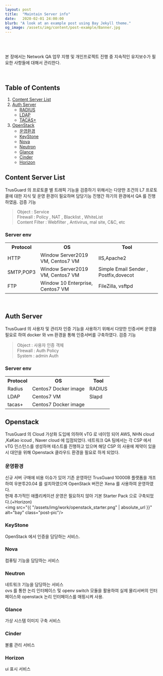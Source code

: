 ```yaml
---
layout: post
title:  "Maintain Server info"
date:   2020-02-01 24:00:00
blurb: "A look at an example post using Bay Jekyll theme."
og_image: /assets/img/content/post-example/Banner.jpg
---
```

<br />
<br />

본 장에서는 Network QA 업무 지행 및 개인프로젝트 진행 중 지속적인 유지보수가 필요한 사항들에 대해서 관리한다.

<br />


## Table of Contents
1. [Content Server List](#content-server-list)
2. [Auth Server](#auth-server)
    * [RADIUS](#radius)
    * [LDAP](#ldap)
    * [TACAS+](#tacas+)
3. [OpenStack](#openstack)
    * [운영환경](#운영환경)
    * [KeyStone](#keystone)
    * [Nova](#nova)
    * [Neutron](#neutron)
    * [Glance](#glance)
    * [Cinder](#cinder)
    * [Horizon](#horizon)

## Content Server List
TrusGuard 의 프로토콜 별 트래픽 기능을 검증하기 위해서는 다양한 조건의 L7 프로토콜에 대한 지식 및 운영 환경이 필요하며 담당기능 진행간 하기의 환경에서 QA 를 진행하였음.
검증 기능
 > Object : Service <br />
 > FIrewall : Policy , NAT , Blacklist , WhiteList <br />
 > Content Filter : Webfilter , Antivirus, mal site, C&C, etc

### Server env
<table>
  <tr>
    <th>Protocol</th>
    <th>OS</th>
    <th>Tool</th>
  </tr>
  <tr>
    <td>HTTP </td>
    <td>Window Server2019 VM, Centos7 VM</td>
    <td>IIS,Apache2</td>
  </tr>
  <tr>
    <td>SMTP,POP3</td>
    <td>Window Server2019 VM, Centos7 VM</td>
    <td>Simple Email Sender , Postfix,dovecot</td>
  </tr>
    <tr>
    <td>FTP</td>
    <td>Window 10 Enterprise, Centos7 VM</td>
    <td>FileZilla, vsftpd</td>
  </tr>
</table>



<br />

## Auth Server 
 TrusGuard 의 사용자 및 관리자 인증 기능을 사용하기 위해서 다양한 인증서버 운영을 필요로 하여 docker 와 vm 환경을 통해 인증서버를 구축하였다. 
검증 기능
 > Object : 사용자 인증 객체 <br />
 > FIrewall : Auth Policy  <br />
 > System : admin Auth

### Server env
<table>
  <tr>
    <th>Protocol</th>
    <th>OS</th>
    <th>Tool</th>
  </tr>
  <tr>
    <td>Radius</td>
    <td>Centos7 Docker image</td>
    <td>RADIUS</td>
  </tr>
  <tr>
    <td>LDAP</td>
    <td>Centos7 VM</td>
    <td>Slapd</td>
  </tr>
    <tr>
    <td>tacas+</td>
    <td>Centos7 Docker image</td>
    <td></td>
  </tr>
</table>



## Openstack
 TrusGuard 의 Cloud 가상화 도입에 의하여 vTG 로 네이밍 되어 AWS, NHN cloud ,KaKao icoud , Naver cloud 에 입점되었다. 네트워크 QA 팀에서는 각 CSP 에서 vTG 인스턴스를 생성하며 테스트를 진행하고 있으며 해당 CSP 의 사용에 제약이 있을 시 대안을 위해 Openstack 클라우드 환경을 필요로 하게 되었다. 

### 운영환경
 신규 서버 구매에 비용 이슈가 있어 기존 운영하던 TrusGuard 10000B 플랫폼을 개조하여 우분투20.04 를 설치하였으며 OpenStack 버전은 Xena 를 사용하여 운영하였다.  
 현재 추가적인 애플리케이션 운영은 필요하지 않아 기본 Starter Pack 으로 구축되었다.(+Horizon)
<br />
<img src="{{ "/assets/img/work/openstack_starter.png" | absolute_url }}" alt="bay" class="post-pic"/>


### KeyStone
 OpenStack 에서 인증을 담당하는 서비스.
<br />

### Nova
 컴퓨팅 기능을 담당하는 서비스 
<br />

### Neutron
 네트워크 기능을 담당하는 서비스 <br />
  ovs 를 통한 논리 인터페이스 및 openv switch 모듈을 활용하여 실제 물리서버의 인터페이스와 openstack 논리 인터페이스를 매핑시켜 사용. 
<br />

### Glance
 가상 시스템 이미지 구축 서비스
<br />

### Cinder
 볼륨 관리 서비스
<br />

### Horizon
 ui 표시 서비스
